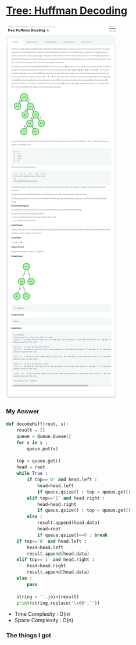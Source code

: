 # [Tree: Huffman Decoding](https://www.hackerrank.com/challenges/tree-huffman-decoding/problem)

![image](Problem.png)



### My Answer

```python
def decodeHuff(root, s):
    result = []
    queue = Queue.Queue()
    for x in s : 
        queue.put(x)
    
    top = queue.get()
    head = root
    while True : 
        if top=='0' and head.left : 
            head=head.left
            if queue.qsize() : top = queue.get()
        elif top=='1' and head.right : 
            head=head.right
            if queue.qsize() : top = queue.get()
        else : 
            result.append(head.data)
            head=root
            if queue.qsize()==0 : break
    if top=='0' and head.left : 
        head=head.left
        result.append(head.data)
    elif top=='1' and head.right : 
        head=head.right
        result.append(head.data)
    else : 
        pass

    string = ''.join(result)
    print(string.replace('\x00',''))
```

* Time Complexity : O(n)
* Space Complexity : O(n)



### The things I got
